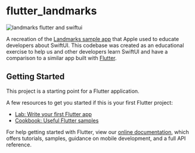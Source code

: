 # flutter_landmarks

![landmarks flutter and swiftui](https://cdn-images-1.medium.com/max/2600/1*MVIWpODgcf3d5O348l95Fg.png)

A recreation of the [Landmarks sample app](https://developer.apple.com/tutorials/swiftui) that Apple used to educate developers about SwiftUI. This codebase was created as an educational exercise to help us and other developers learn SwiftUI and have a comparison to a similar app built with [Flutter](https://flutter.dev).

## Getting Started

This project is a starting point for a Flutter application.

A few resources to get you started if this is your first Flutter project:

- [Lab: Write your first Flutter app](https://flutter.dev/docs/get-started/codelab)
- [Cookbook: Useful Flutter samples](https://flutter.dev/docs/cookbook)

For help getting started with Flutter, view our 
[online documentation](https://flutter.dev/docs), which offers tutorials, 
samples, guidance on mobile development, and a full API reference.
